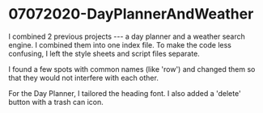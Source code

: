 # 07072020-DayPlannerAndWeather

I combined 2 previous projects --- a day planner and a weather search engine.  I combined them into one index file.  To make the code less confusing, I left the style sheets and script files separate.  

I found a few spots with common names (like 'row') and changed them so that they would not interfere with each other.

For the Day Planner, I tailored the heading font.  I also added a 'delete' button with a trash can icon.